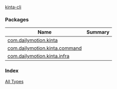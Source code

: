 [kinta-cli](./index.md)

### Packages

| Name | Summary |
|---|---|
| [com.dailymotion.kinta](com.dailymotion.kinta/index.md) |  |
| [com.dailymotion.kinta.command](com.dailymotion.kinta.command/index.md) |  |
| [com.dailymotion.kinta.infra](com.dailymotion.kinta.infra/index.md) |  |

### Index

[All Types](alltypes/index.md)